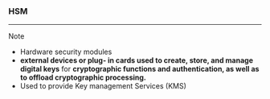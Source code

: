 ### HSM
---
>[!note]
>- Hardware security modules 
>- **external devices or plug- in cards used to create, store, and manage digital keys** for **cryptographic functions and authentication, as well as to offload cryptographic processing.**
>- Used to provide Key management Services (KMS) 
